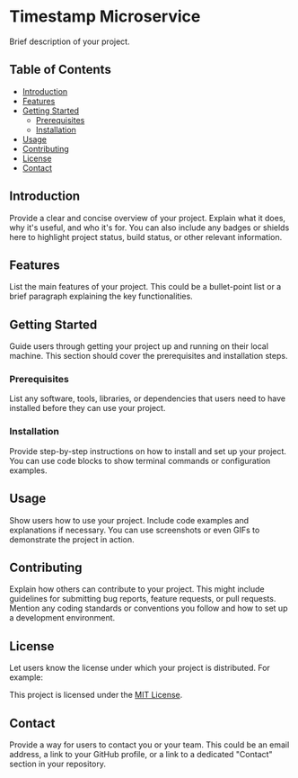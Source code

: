 # Timestamp Microservice

Brief description of your project.

## Table of Contents

- [Introduction](#introduction)
- [Features](#features)
- [Getting Started](#getting-started)
  - [Prerequisites](#prerequisites)
  - [Installation](#installation)
- [Usage](#usage)
- [Contributing](#contributing)
- [License](#license)
- [Contact](#contact)

## Introduction

Provide a clear and concise overview of your project. Explain what it does, why it's useful, and who it's for. You can also include any badges or shields here to highlight project status, build status, or other relevant information.

## Features

List the main features of your project. This could be a bullet-point list or a brief paragraph explaining the key functionalities.

## Getting Started

Guide users through getting your project up and running on their local machine. This section should cover the prerequisites and installation steps.

### Prerequisites

List any software, tools, libraries, or dependencies that users need to have installed before they can use your project.

### Installation

Provide step-by-step instructions on how to install and set up your project. You can use code blocks to show terminal commands or configuration examples.

## Usage

Show users how to use your project. Include code examples and explanations if necessary. You can use screenshots or even GIFs to demonstrate the project in action.

## Contributing

Explain how others can contribute to your project. This might include guidelines for submitting bug reports, feature requests, or pull requests. Mention any coding standards or conventions you follow and how to set up a development environment.

## License

Let users know the license under which your project is distributed. For example:

This project is licensed under the [MIT License](LICENSE).

## Contact

Provide a way for users to contact you or your team. This could be an email address, a link to your GitHub profile, or a link to a dedicated "Contact" section in your repository.

